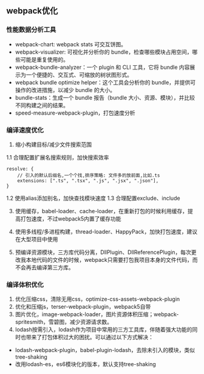 ## webpack优化

### 性能数据分析工具

- webpack-chart: webpack stats 可交互饼图。
- webpack-visualizer: 可视化并分析你的 bundle，检查哪些模块占用空间，哪些可能是重复使用的。
- webpack-bundle-analyzer：一个 plugin 和 CLI 工具，它将 bundle 内容展示为一个便捷的、交互式、可缩放的树状图形式。
- webpack bundle optimize helper：这个工具会分析你的 bundle，并提供可操作的改进措施，以减少 bundle 的大小。
- bundle-stats：生成一个 bundle 报告（bundle 大小、资源、模块），并比较不同构建之间的结果。
- speed-measure-webpack-plugin，打包速度分析

### 编译速度优化
1. 缩小构建目标/减少文件搜索范围

1.1 合理配置扩展名搜索规则，加快搜索效率
```
resolve: {
    // 引入的默认后缀名,一个个找,排序策略: 文件多的放前面,比如.ts
    extensions: [".ts", ".tsx", ".js", ".jsx", ".json"],
}
```

1.2 使用alias添加别名，加快查找模块速度
1.3 合理配置exclude、include

3. 使用缓存，babel-loader、cache-loader，在重新打包的时候利用缓存，提高打包速度，不过webpack5内置了缓存功能

4. 使用多线程/多进程构建，thread-loader、HappyPack，加快打包速度，建议在大型项目中使用

5. 预编译资源模块，三方库代码分离，DllPlugin、DllReferencePlugin，每次更改我本地代码的文件的时候，webpack只需要打包我项目本身的文件代码，而不会再去编译第三方库。

### 编译体积优化

1. 优化压缩css，清除无用css，optimize-css-assets-webpack-plugin
2. 优化和压缩js，terser-webpack-plugin，webpack5自带 
3. 图片优化，image-webpack-loader，图片资源体积压缩；webpack-spritesmith，雪碧图，减少资源请求数。
4. lodash按需引入，lodash作为项目中常用的三方工具库，伴随着强大功能的同时也带来了打包体积过大的困扰。可以通过以下方式解决：
- lodash-webpack-plugin，babel-plugin-lodash，去除未引入的模块，类似tree-shaking
- 改用lodash-es，es6模块化的版本，默认支持tree-shaking

